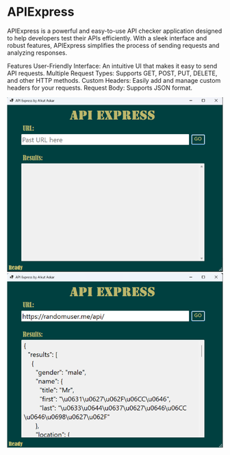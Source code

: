 # APIExpress

APIExpress is a powerful and easy-to-use API checker application designed to help developers test their APIs efficiently. With a sleek interface and robust features, APIExpress simplifies the process of sending requests and analyzing responses.

Features
User-Friendly Interface: An intuitive UI that makes it easy to send API requests.
Multiple Request Types: Supports GET, POST, PUT, DELETE, and other HTTP methods.
Custom Headers: Easily add and manage custom headers for your requests.
Request Body: Supports JSON format.

![APIExpress](Images/UI-1.png)
![APIExpress](Images/UI-2.png)
